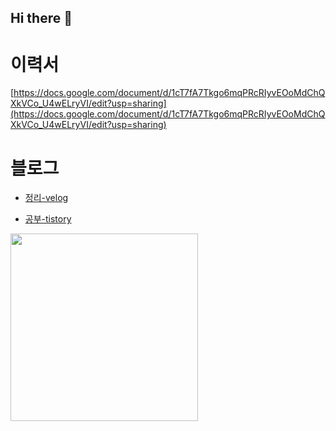 ## Hi there 👋


# 이력서
[https://docs.google.com/document/d/1cT7fA7Tkgo6mqPRcRIyvEOoMdChQXkVCo_U4wELryVI/edit?usp=sharing](https://docs.google.com/document/d/1cT7fA7Tkgo6mqPRcRIyvEOoMdChQXkVCo_U4wELryVI/edit?usp=sharing)


# 블로그

- [정리-velog](https://velog.io/@ravenkim/posts)

- [공부-tistory](https://ravenkim97.tistory.com/)



<!--
**ravenkim/ravenkim** is a ✨ _special_ ✨ repository because its `README.md` (this file) appears on your GitHub profile.

Here are some ideas to get you started:

- 🔭 I’m currently working on ...
- 🌱 I’m currently learning ...
- 👯 I’m looking to collaborate on ...
- 🤔 I’m looking for help with ...
- 💬 Ask me about ...
- 📫 How to reach me: ...
- 😄 Pronouns: ...
- ⚡ Fun fact: ...
-->


<a href="https://github.com/devxb/gitanimals">
<img
  src="https://render.gitanimals.org/farms/ravenkim"
  width="300"
  height="300"
/>
</a>



















